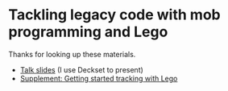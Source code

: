 # Tackling legacy code with mob programming and Lego

Thanks for looking up these materials.

* [Talk slides](slides.md) (I use Deckset to present)
* [Supplement: Getting started tracking with Lego](lego.ppt)
